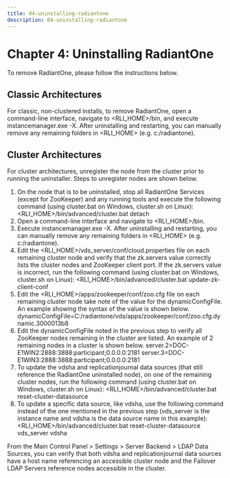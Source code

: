 ```yaml
---
title: 04-uninstalling-radiantone
description: 04-uninstalling-radiantone
---
```

         
# Chapter 4: Uninstalling RadiantOne

To remove RadiantOne, please follow the instructions below.

## Classic Architectures

For classic, non-clustered installs, to remove RadiantOne, open a command-line interface,
navigate to <RLI_HOME>/bin, and execute instancemanager.exe -X. After uninstalling and
restarting, you can manually remove any remaining folders in <RLI_HOME> (e.g. c:/radiantone).

## Cluster Architectures

For cluster architectures, unregister the node from the cluster prior to running the uninstaller.
Steps to unregister nodes are shown below.

1. On the node that is to be uninstalled, stop all RadiantOne Services (except for ZooKeeper) and any running tools and execute the following command (using cluster.bat on Windows, cluster.sh on Linux):
    <RLI_HOME>/bin/advanced/cluster.bat detach
2. Open a command-line interface and navigate to <RLI_HOME>/bin.
3. Execute instancemanager.exe -X. After uninstalling and restarting, you can manually remove any remaining folders in <RLI_HOME> (e.g. c:/radiantone).
4. Edit the <RLI_HOME>/vds_server/conf/cloud.properties file on each remaining cluster node and verify that the zk.servers value correctly lists the cluster nodes and ZooKeeper client port. If the zk.servers value is incorrect, run the following command (using    cluster.bat on Windows, cluster.sh on Linux):
    <RLI_HOME>/bin/advanced/cluster.bat update-zk-client-conf
5. Edit the <RLI_HOME>/apps/zookeeper/conf/zoo.cfg file on each remaining cluster node take note of the value for the dynamicConfigFile. An example showing the syntax of the value is shown below.
    dynamicConfigFile=C:/radiantone/vds/apps/zookeeper/conf/zoo.cfg.dynamic.3000013b8
6. Edit the dynamicConfigFile noted in the previous step to verify all ZooKeeper nodes remaining in the cluster are listed. An example of 2 remaining nodes in a cluster is shown below.
    server.2=DOC-E1WIN2:2888:3888:participant;0.0.0.0:2181
    server.3=DOC-E1WIN3:2888:3888:participant;0.0.0.0:2181
7. To update the vdsha and replicationjournal data sources (that still reference the RadiantOne uninstalled node), on one of the remaining cluster nodes, run the following command (using cluster.bat on Windows, cluster.sh on Linux):
    <RLI_HOME>/bin/advanced/cluster.bat reset-cluster-datasource
8. To update a specific data source, like vdsha, use the following command instead of the one mentioned in the previous step (vds_server is the instance name and vdsha is the data source name in this example):
    <RLI_HOME>/bin/advanced/cluster.bat reset-cluster-datasource vds_server vdsha

From the Main Control Panel > Settings > Server Backend > LDAP Data Sources, you can verify that both vdsha and replicationjournal data sources have a host name referencing an accessible cluster node and the Failover LDAP Servers reference nodes accessible in the cluster.